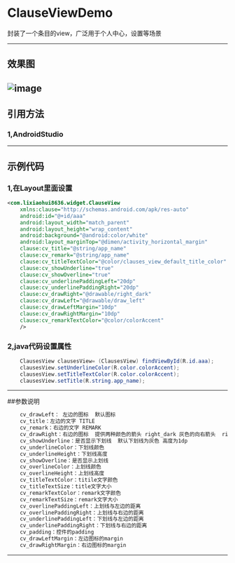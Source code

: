 # ClauseViewDemo
封装了一个条目的view，广泛用于个人中心，设置等场景


---------------------------------------------------------------------------------------------------
## 效果图
![image](https://github.com/lixiaohui8636/ClauseViewDemo/blob/master/snashot.png)  
---------------------------------------------------------------------------------------------------

## 引用方法
### 1,AndroidStudio

---------------------------------------------------------------------------------------------------
## 示例代码
### 1,在Layout里面设置
```xml
<com.lixiaohui8636.widget.ClauseView
    xmlns:clause="http://schemas.android.com/apk/res-auto"
    android:id="@+id/aaa"
    android:layout_width="match_parent"
    android:layout_height="wrap_content"
    android:background="@android:color/white"
    android:layout_marginTop="@dimen/activity_horizontal_margin"
    clause:cv_title="@string/app_name"
    clause:cv_remark="@string/app_name"
    clause:cv_titleTextColor="@color/clauses_view_default_title_color"
    clause:cv_showUnderline="true"
    clause:cv_showOverline="true"
    clause:cv_underlinePaddingLeft="20dp"
    clause:cv_underlinePaddingRight="20dp"
    clause:cv_drawRight="@drawable/right_dark"
    clause:cv_drawLeft="@drawable/draw_left"
    clause:cv_drawLeftMargin="10dp"
    clause:cv_drawRightMargin="10dp"
    clause:cv_remarkTextColor="@color/colorAccent"
    />
```
### 2,java代码设置属性
```java
    ClausesView clausesView= (ClausesView) findViewById(R.id.aaa);
    clausesView.setUnderlineColor(R.color.colorAccent);
    clausesView.setTitleTextColor(R.color.colorAccent);
    clausesView.setTitle(R.string.app_name);
```
---------------------------------------------------------------------------------------------------
##参数说明
```xml
    cv_drawLeft： 左边的图标  默认图标
    cv_title：左边的文字 TITLE
    cv_remark：右边的文字 REMARK
    cv_drawRight：右边的图标  提供两种颜色的箭头 right_dark 灰色的向右箭头  right_light 白色的向右箭头 默认为灰色
    cv_showUnderline：是否显示下划线  默认下划线为灰色 高度为1dp
    cv_underlineColor：下划线颜色
    cv_underlineHeight：下划线高度
    cv_showOverline：是否显示上划线
    cv_overlineColor：上划线颜色
    cv_overlineHeight：上划线高度
    cv_titleTextColor：titile文字颜色
    cv_titleTextSize：title文字大小
    cv_remarkTextColor：remark文字颜色
    cv_remarkTextSize：remark文字大小
    cv_overlinePaddingLeft：上划线与左边的距离
    cv_overlinePaddingRight：上划线与右边的距离
    cv_underlinePaddingLeft：下划线与左边的距离
    cv_underlinePaddingRight：下划线与右边的距离
    cv_padding：控件的padding
    cv_drawLeftMargin：左边图标的margin
    cv_drawRightMargin：右边图标的margin
```
---------------------------------------------------------------------------------------------------


